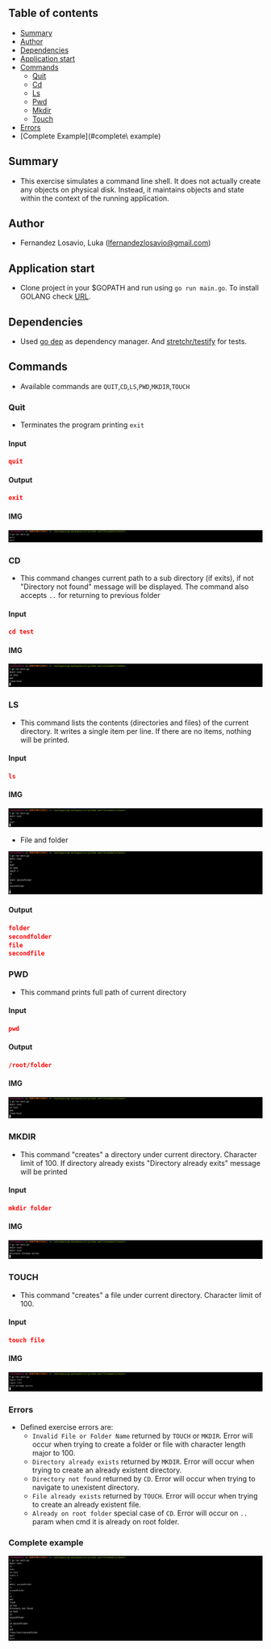 ## Table of contents
- [Summary](#summary)
- [Author](#author)
- [Dependencies](#dependencies)
- [Application start](#application%20start)
- [Commands](#commands)
  - [Quit](#quit)
  - [Cd](#cd)
  - [Ls](#ls)
  - [Pwd](#pwd)
  - [Mkdir](#mkdir)
  - [Touch](#touch)
- [Errors](#errors)
- [Complete Example](#complete\ example)

## Summary
- This exercise simulates a command line shell. It does not actually create any objects on physical disk. Instead, it maintains objects and state within the context of the running application.

## Author
- Fernandez Losavio, Luka (lfernandezlosavio@gmail.com)

## Application start
- Clone project in your $GOPATH and run using `go run main.go`. To install GOLANG check [URL](https://golang.org/doc/install).

## Dependencies

- Used [go dep](https://golang.github.io/dep) as dependency manager. And [stretchr/testify](https://github.com/stretchr/testify) for tests.

## Commands
- Available commands are `QUIT`,`CD`,`LS`,`PWD`,`MKDIR`,`TOUCH`

### Quit
- Terminates the program printing `exit`

#### Input
```json
quit
```

#### Output
```json
exit
```

#### IMG

![IMG](images/quit.png)

### CD
- This command changes current path to a sub directory (if exits), if not "Directory not found" message will be displayed. The command also accepts `..` for returning to previous folder

#### Input
```json
cd test
```

#### IMG

![IMG](images/cd.png)

### LS
- This command lists the contents (directories and files) of the current directory. It writes a single item per line. If there are no items, nothing will be printed.

#### Input
```json
ls
```

#### IMG

![IMG](images/ls.png)

- File and folder

![IMG](images/ls_file_and_folder.png)

#### Output
```json
folder
secondfolder
file
secondfile
```

### PWD
- This command prints full path of current directory

#### Input
```json
pwd
```

#### Output
```json
/root/folder
```

#### IMG

![IMG](images/pwd.png)


### MKDIR
- This command "creates" a directory under current directory. Character limit of 100. If directory already exists "Directory already exits" message will be printed

#### Input
```json
mkdir folder
```

#### IMG

![IMG](images/mkdir.png)


### TOUCH
- This command "creates" a file under current directory. Character limit of 100.

#### Input
```json
touch file
```

#### IMG

![IMG](images/touch.png)


### Errors

- Defined exercise errors are:
  - `Invalid File or Folder Name` returned by `TOUCH` or `MKDIR`. Error will occur when trying to create a folder or file with character length major to 100.
  - `Directory already exists` returned by `MKDIR`. Error will occur when trying to create an already existent directory.
  - `Directory not found` returned by `CD`. Error will occur when trying to navigate to unexistent directory.
  - `File already exists` returned by `TOUCH`. Error will occur when trying to create an already existent file.
  - `Already on root folder` special case of `CD`. Error will occur on `..` param when cmd it is already on root folder.


### Complete example

![IMG](images/complete_example.png)